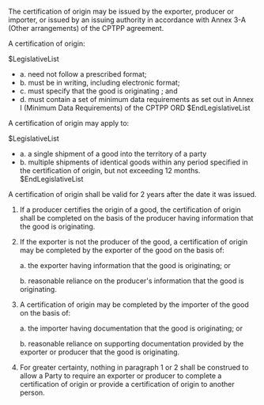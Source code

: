 The certification of origin may be issued by the exporter, producer or importer, or issued by an issuing authority in accordance with Annex 3-A (Other arrangements) of the CPTPP agreement.

A certification of origin:

$LegislativeList
- a. need not follow a prescribed format;
- b. must be in writing, including electronic format;
- c. must specify that the good is originating ; and
- d. must contain a set of minimum data requirements as set out in Annex I (Minimum Data Requirements) of the CPTPP ORD
$EndLegislativeList

A certification of origin may apply to:

$LegislativeList
- a. a single shipment of a good into the territory of a party
- b. multiple shipments of identical goods within any period specified in the certification of origin, but not exceeding 12 months.
$EndLegislativeList

A certification of origin shall be valid for 2 years after the date it was issued.

1. If a producer certifies the origin of a good, the certification of origin shall be completed on the basis of the producer having information that the good is originating.

2. If the exporter is not the producer of the good, a certification of origin may be completed by the exporter of the good on the basis of:

    a.  the exporter having information that the good is originating; or

    b.  reasonable reliance on the producer's information that the good is originating.

3. A certification of origin may be completed by the importer of the good on the basis of:

    a. the importer having documentation that the good is originating; or

    b. reasonable reliance on supporting documentation provided by the exporter or producer that the good is originating.

4. For greater certainty, nothing in paragraph 1 or 2 shall be construed to allow a Party to require an exporter or producer to complete a certification of origin or provide a certification of origin to another person.